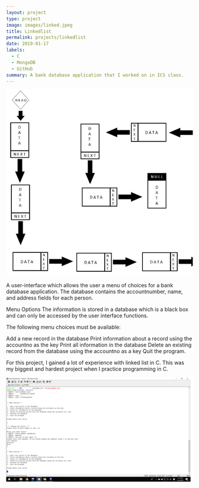 ```yaml
---
layout: project
type: project
image: images/linked.jpeg
title: Linkedlist
permalink: projects/linkedlist
date: 2019-01-17
labels:
  - C
  - MongoDB
  - GitHub
summary: A bank database application that I worked on in ICS class.
---
```


<img class="ui medium right floated rounded image" src="../images/linked.jpeg">

A user-interface which allows the user a menu of choices for a bank database application. The database contains the accountnumber, name, and address fields for each person.

Menu Options
The information is stored in a database which is a black box and can only be accessed by the user interface functions.

The following menu choices must be available:

Add a new record in the database
Print information about a record using the accountno as the key
Print all information in the database
Delete an existing record from the database using the accountno as a key
Quit the program.

For this project, I gained a lot of experience with linked list in C. This was my biggest and hardest project when I practice programming in C. 

<img class="ui medium floated rounded image" src="../images/menu.png">


